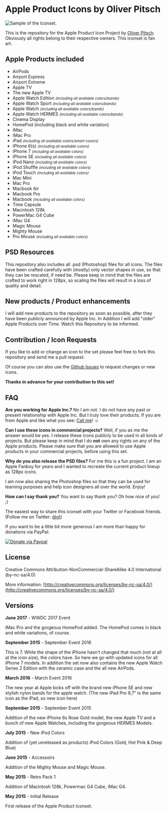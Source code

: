 # Apple Product Icons by Oliver Pitsch

![Sample of the Iconset.](http://www.addictedtocoffee.de/apple-product-icons/images/hero/hero-image-1.png "The complete set contains over 90 icons!")

This is the repository for the Apple Product Icon Project by [Oliver Pitsch](http://www.addictedtocoffee.de/apple-product-icons/). Obviously all rights belong to their respective owners. This iconset is fan art.

## Apple Products included

* AirPods
* Airport Express
* Airport Extreme
* Apple TV
* The new Apple TV
* Apple Watch Edition <small>_(including all available colors/bands)_</small>
* Apple Watch Sport <small>_(including all available colors/bands)_</small>
* Apple Watch <small>_(including all available colors/bands)_</small>
* Apple Watch HERMES <small>_(including all available colors/bands)_</small>
* Cinema Display
* HomePod (including black and white variation)
* iMac
* iMac Pro
* iPad <small>_(including all available colors/smart covers)_</small>
* iPhone 6(s) <small>_(including all available colors)_</small>
* iPhone 7 <small>_(including all available colors)_</small>
* iPhone SE <small>_(including all available colors)_</small>
* iPod Nano <small>_(including all available colors)_</small>
* iPod Shuffle <small>_(including all available colors)_</small>
* iPod Touch <small>_(including all available colors)_</small>
* Mac Mini
* Mac Pro
* Macbook Air
* Macbook Pro
* Macbook <small>_(including all available colors)_</small>
* Time Capsule
* Macintosh 128k
* PowerMac G4 Cube
* iMac G4
* Magic Mouse
* Mighty Mouse
* Pro Mouse <small>_(including all available colors)_</small>


## PSD Resources

This repository also includes all .psd (Photoshop) files for all icons. The files have been crafted carefully with (mostly) only vector shapes in use, so that they can be rescaled, if need be. Please keep in mind that the files are crafted to work right in 128px, so scaling the files will result in a loss of quality and detail.
  
## New products / Product enhancements

I will add new products to the repository as soon as possible, after they have been publicly announced by Apple Inc. In Addition I will add "older" Apple Products over Time. Watch this Repository to be informed.

## Contribution / Icon Requests

If you like to add or change an icon to the set please feel free to fork this repository and send me a pull request.

Of course you can also use the [Github Issues](https://github.com/oliverpitsch/apple-product-icons/issues) to request changes or new icons.

**Thanks in advance for your contribution to this set!**

## FAQ

__Are you working for Apple Inc.?__
No I am not. I do not have any past or present relationship with Apple Inc. But I truly love their products. If you are from Apple and like what you see: [Call me](https://calendly.com/pitsch/10mincall)! ☺️

__Can I use these icons in commercial projects?__
Well, if you as me the answer would be yes. I release these icons publicly to be used in all kinds of projects. But please keep in mind that I do __not__ own any rights on any of the Apple products. Please make sure that you are allowed to use Apple products in your commercial projects, before using this set.

__Why do you also release the PSD files?__
For me this is a fun project. I am an Apple Fanboy for years and I wanted to recreate the current product lineup as 128px icons.

I am now also sharing the Photoshop files so that they can be used for learning purposes and help icon designers all over the world. Enjoy!

__How can I say thank you?__
You want to say thank you? Oh how nice of you! ;) 

The easiest way to share this iconset with your Twitter or Facebook friends. (Follow me on Twitter: [@ot](http://twitter.com/ot))

If you want to be a little bit more generous I am more than happy for donations via PayPal:

[![Donate via Paypal](https://www.paypalobjects.com/en_US/i/btn/btn_donateCC_LG.gif "Donate via Paypal")](https://www.paypal.com/cgi-bin/webscr?cmd=_s-xclick&hosted_button_id=FK7BCVSECP7JC)


## License

Creative Commons Attribution-NonCommercial-ShareAlike 4.0 International (by-nc-sa/4.0)

More information: [http://creativecommons.org/licenses/by-nc-sa/4.0/](http://creativecommons.org/licenses/by-nc-sa/4.0/)


## Versions
__June 2017__ - WWDC 2017 Event

iMac Pro and the gorgeous HomePod added. The HomePod comes in black and white variations, of course.

__September 2015__ - September Event 2016

This is 7. While the shape of the iPhone hasn't changed that much (not at all at the icon size), the colors have. So here we go with updated icons for all iPhone 7 models. In addition the set now also contains the new Apple Watch Series 2 Edition with the ceramic case and the all new AirPods.

__March 2016__ - March Event 2016

The new year at Apple kicks off with the brand new iPhone SE and new stylish nylon bands for the apple watch. (The new iPad Pro 9,7" is the same icon as the iPad, so new icon here)

__September 2015__ - September Event 2015

Addition of the new iPhone 6s Rose Gold model, the new Apple TV and a bunch of new Apple Watches, including the gorgeous HERMES Models.


__July 2015__ - New iPod Colors

Addition of (yet unreleased as products) iPod Colors (Gold, Hot Pink & Deep Blue)

__June 2015__ - Accessoirs

Addition of the Mighty Mouse and Magic Mouse.

__May 2015__ - Retro Pack 1

Addition of Macintosh 128k, Powermac G4 Cube, iMac G4.

__May 2015__ - Initial Release

First release of the Apple Product Iconset.

